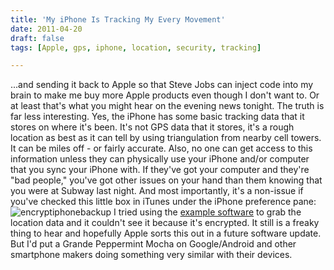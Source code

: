 ```yaml
---
title: 'My iPhone Is Tracking My Every Movement'
date: 2011-04-20
draft: false
tags: [Apple, gps, iphone, location, security, tracking]

---
```


...and sending it back to Apple so that Steve Jobs can inject code into my brain to make me buy more Apple products even though I don't want to. Or at least that's what you might hear on the evening news tonight. The truth is far less interesting. Yes, the iPhone has some basic tracking data that it stores on where it's been. It's not GPS data that it stores, it's a rough location as best as it can tell by using triangulation from nearby cell towers. It can be miles off - or fairly accurate. Also, no one can get access to this information unless they can physically use your iPhone and/or computer that you sync your iPhone with. If they've got your computer and they're "bad people," you've got other issues on your hand than them knowing that you were at Subway last night. And most importantly, it's a non-issue if you've checked this little box in iTunes under the iPhone preference pane: ![](https://chrisenns.com/wp-content/uploads/2011/04/encryptiphonebackup.jpg "encryptiphonebackup") I tried using the [example software](http://petewarden.github.com/iPhoneTracker/) to grab the location data and it couldn't see it because it's encrypted. It still is a freaky thing to hear and hopefully Apple sorts this out in a future software update. But I'd put a Grande Peppermint Mocha on Google/Android and other smartphone makers doing something very similar with their devices.